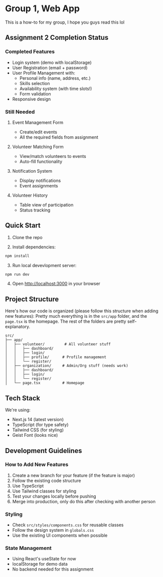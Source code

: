 # Group 1, Web App
This is a how-to for my group, I hope you guys read this lol

## Assignment 2 Completion Status

### Completed Features
- Login system (demo with localStorage)
- User Registration (email + password)
- User Profile Management with:
  - Personal info (name, address, etc.)
  - Skills selection
  - Availability system (with time slots!)
  - Form validation
- Responsive design

### Still Needed
1. Event Management Form
   - Create/edit events
   - All the required fields from assignment
   
2. Volunteer Matching Form
   - View/match volunteers to events
   - Auto-fill functionality
   
3. Notification System
   - Display notifications
   - Event assignments
   
4. Volunteer History
   - Table view of participation
   - Status tracking

## Quick Start

1. Clone the repo

2. Install dependencies:
```bash
npm install
```

3. Run local devevlopment server:
```bash
npm run dev
```

4. Open [http://localhost:3000](http://localhost:3000) in your browser

## Project Structure

Here's how our code is organized (please follow this structure when adding new features):
Pretty much everything is in the `src/app` folder, and the `page.tsx` is the homepage.
The rest of the folders are pretty self-explanatory.
```
src/
├── app/                    
│   ├── volunteer/         # All volunteer stuff
│   │   ├── dashboard/     
│   │   ├── login/        
│   │   ├── profile/      # Profile management
│   │   └── register/     
│   ├── organization/     # Admin/Org stuff (needs work)
│   │   ├── dashboard/    
│   │   ├── login/       
│   │   └── register/    
│   └── page.tsx          # Homepage
```

## Tech Stack

We're using:
- Next.js 14 (latest version)
- TypeScript (for type safety)
- Tailwind CSS (for styling)
- Geist Font (looks nice)

## Development Guidelines

### How to Add New Features
1. Create a new branch for your feature (if the feature is major)
2. Follow the existing code structure
3. Use TypeScript
4. Use Tailwind classes for styling
5. Test your changes locally before pushing
6. Merge into production, only do this after checking with another person

### Styling
- Check `src/styles/components.css` for reusable classes
- Follow the design system in `globals.css`
- Use the existing UI components when possible

### State Management
- Using React's useState for now
- localStorage for demo data
- No backend needed for this assignment